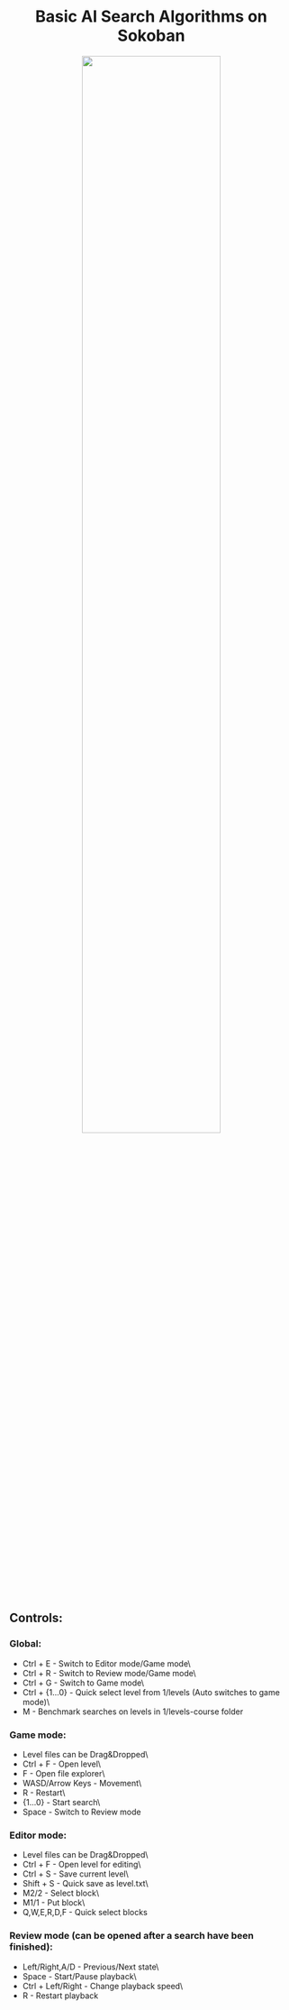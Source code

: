 <div align="center">
  
  # Basic AI Search Algorithms on Sokoban
  <img style="width:70%" src=https://github.com/user-attachments/assets/0c150dec-533d-48fc-b2ae-3074d53e0f2d></img>
</div>

## Controls:
### Global:
- Ctrl + E - Switch to Editor mode/Game mode\
- Ctrl + R - Switch to Review mode/Game mode\
- Ctrl + G - Switch to Game mode\
- Ctrl + {1...0} - Quick select level from 1/levels (Auto switches to game mode)\
- M - Benchmark searches on levels in 1/levels-course folder

### Game mode:
- Level files can be Drag&Dropped\
- Ctrl + F - Open level\
- F - Open file explorer\
- WASD/Arrow Keys - Movement\
- R - Restart\
- {1...0} - Start search\
- Space - Switch to Review mode

### Editor mode:
- Level files can be Drag&Dropped\
- Ctrl + F - Open level for editing\
- Ctrl + S - Save current level\
- Shift + S - Quick save as level.txt\
- M2/2 - Select block\
- M1/1 - Put block\
- Q,W,E,R,D,F - Quick select blocks

### Review mode (can be opened after a search have been finished):
- Left/Right,A/D - Previous/Next state\
- Space - Start/Pause playback\
- Ctrl + Left/Right - Change playback speed\
- R - Restart playback

